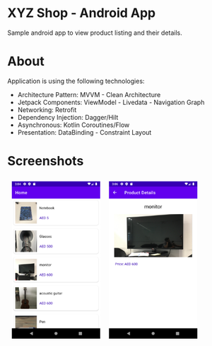 # XYZ Shop - Android App
Sample android app to view product listing and their details. 

# About 
Application is using the following technologies: 
- Architecture Pattern: MVVM - Clean Architecture 
- Jetpack Components: ViewModel - Livedata - Navigation Graph 
- Networking: Retrofit 
- Dependency Injection: Dagger/Hilt 
- Asynchronous: Kotlin Coroutines/Flow 
- Presentation: DataBinding - Constraint Layout 

# Screenshots
[<img src="/readme/home.png" align="left"
width="200" hspace="10" vspace="10">](/readme/home.png)
[<img src="/readme/details.png" align="center" width="200"
hspace="10" vspace="10">](/readme/details.png)